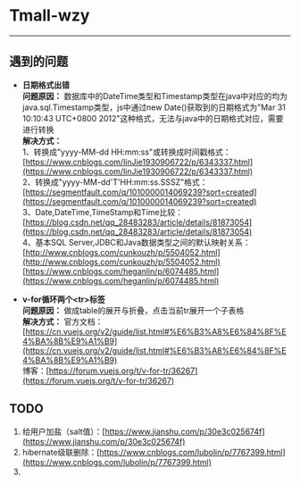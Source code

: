 # Tmall-wzy
---
## 遇到的问题
* **日期格式出错**  
**问题原因：** 数据库中的DateTime类型和Timestamp类型在java中对应的均为java.sql.Timestamp类型，js中通过new Date()获取到的日期格式为"Mar 31 10:10:43 UTC+0800 2012"这种格式，无法与java中的日期格式对应，需要进行转换  
**解决方式：**  
1、转换成"yyyy-MM-dd HH:mm:ss"或转换成时间戳格式：[https://www.cnblogs.com/linJie1930906722/p/6343337.html](https://www.cnblogs.com/linJie1930906722/p/6343337.html)  
2、转换成"yyyy-MM-dd'T'HH:mm:ss.SSSZ"格式：[https://segmentfault.com/q/1010000014069239?sort=created](https://segmentfault.com/q/1010000014069239?sort=created)  
3、Date,DateTime,TimeStamp和Time比较：[https://blog.csdn.net/qq_28483283/article/details/81873054](https://blog.csdn.net/qq_28483283/article/details/81873054)  
4、基本SQL Server,JDBC和Java数据类型之间的默认映射关系：[http://www.cnblogs.com/cunkouzh/p/5504052.html](http://www.cnblogs.com/cunkouzh/p/5504052.html)  
[https://www.cnblogs.com/heganlin/p/6074485.html](https://www.cnblogs.com/heganlin/p/6074485.html)  

* **v-for循环两个\<tr>标签**  
**问题原因：** 做成table的展开与折叠，点击当前tr展开一个子表格    
**解决方式：** 官方文档：[https://cn.vuejs.org/v2/guide/list.html#%E6%B3%A8%E6%84%8F%E4%BA%8B%E9%A1%B9](https://cn.vuejs.org/v2/guide/list.html#%E6%B3%A8%E6%84%8F%E4%BA%8B%E9%A1%B9)  
博客：[https://forum.vuejs.org/t/v-for-tr/36267](https://forum.vuejs.org/t/v-for-tr/36267)  

## TODO
1. 给用户加盐（salt值）：[https://www.jianshu.com/p/30e3c025674f](https://www.jianshu.com/p/30e3c025674f)  
2. hibernate级联删除：[https://www.cnblogs.com/lubolin/p/7767399.html](https://www.cnblogs.com/lubolin/p/7767399.html)  
3. 
